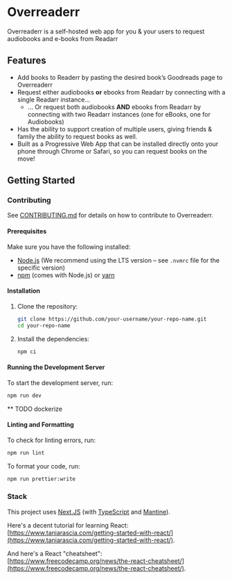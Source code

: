 # Overreaderr

Overreaderr is a self-hosted web app for you & your users to request audiobooks and e-books from Readarr

## Features

- Add books to Readerr by pasting the desired book’s Goodreads page to Overreaderr
- Request either audiobooks **or** ebooks from Readarr by connecting with a single Readarr instance...
  - ... Or request both audiobooks **AND** ebooks from Readarr by connecting with two Readarr instances (one for eBooks, one for Audiobooks)
- Has the ability to support creation of multiple users, giving friends & family the ability to request books as well.
- Built as a Progressive Web App that can be installed directly onto your phone through Chrome or Safari, so you can request books on the move!

## Getting Started

### Contributing

See [CONTRIBUTING.md](CONTRIBUTING.md) for details on how to contribute to Overreaderr.

#### Prerequisites

Make sure you have the following installed:

- [Node.js](https://nodejs.org/) (We recommend using the LTS version – see `.nvmrc` file for the specific version)
- [npm](https://www.npmjs.com/) (comes with Node.js) or [yarn](https://yarnpkg.com/)

#### Installation

1. Clone the repository:

   ```bash
   git clone https://github.com/your-username/your-repo-name.git
   cd your-repo-name
   ```

2. Install the dependencies:

   ```bash
   npm ci
   ```

#### Running the Development Server

To start the development server, run:

```bash
npm run dev
```

\*\* TODO dockerize

#### Linting and Formatting

To check for linting errors, run:

```bash
npm run lint
```

To format your code, run:

```bash
npm run prettier:write
```

### Stack

This project uses [Next.JS](https://nextjs.org/docs/getting-started) (with [TypeScript](https://www.typescriptlang.org/docs/handbook/typescript-in-5-minutes.html) and [Mantine](https://mantine.dev/)).

Here's a decent tutorial for learning React: [https://www.taniarascia.com/getting-started-with-react/](https://www.taniarascia.com/getting-started-with-react/).

And here's a React "cheatsheet": [https://www.freecodecamp.org/news/the-react-cheatsheet/](https://www.freecodecamp.org/news/the-react-cheatsheet/).
